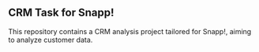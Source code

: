 ## CRM Task for Snapp!
This repository contains a CRM analysis project tailored for Snapp!, aiming to analyze customer data.
